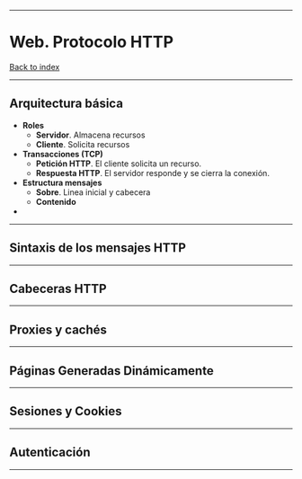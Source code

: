 
---
# Web. Protocolo HTTP

[Back to index](../CS/OS/README.md)

---
## Arquitectura básica
- **Roles**
	- **Servidor**. Almacena recursos
	- **Cliente**. Solicita recursos
- **Transacciones (TCP)**
	- **Petición HTTP**. El cliente solicita un recurso.
	- **Respuesta HTTP**. El servidor responde y se cierra la conexión.
- **Estructura mensajes**
	- **Sobre**. Linea inicial y cabecera
	- **Contenido**
- 
---
## Sintaxis de los mensajes HTTP


---
## Cabeceras HTTP


---
## Proxies y cachés


---
## Páginas Generadas Dinámicamente


---
## Sesiones y Cookies


---
## Autenticación


---